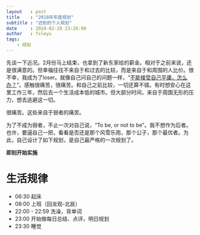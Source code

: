 ```yaml
---
layout   : post
title    : "2018年年度规划"
subtitle : "迟到的个人规划"
date     : 2018-02-28 23:26:00
author   : fxleyu
tags:
    - 规划
---
```


先谈一下近况。2月份马上结束，也拿到了新东家给的薪金。相对于之前来说，还是很满意的。但幸福往往不来自于和过去的比较，而是来自于和周围的人比价。很不幸，我成为了loser。就像自己问自己的问题一样，“[不能接受自己平庸，怎么办？](https://github.com/fxleyu/fxleyu.github.io/issues/119)”。感触很痛苦，很痛苦。和自己之前比较，一切还算不错。有时想安心在这里工作三年，然后去一个生活成本低的城市。但大部分时间，来自于周围无形的压力，想去逃避这一切。

很痛苦。这些来自于弱者的痛苦。

为了不成为弱者，不止一次对自己说，“To be, or not to be”。我不想作为后者。也许，要逼自己一把，看看是否还是那个风雪乐雨，那个公子，那个最优者。为此，自己设计了如下规划，是自己最严格的一次规划了。

**即刻开始实施**

# 生活规律
- 06:30 起床
- 08:00 上班（回龙观-北辰）
- 22:00 - 22:59 洗澡，背单词
- 23:00 开始做每日总结、点评，明日规划
- 23:30 睡觉
